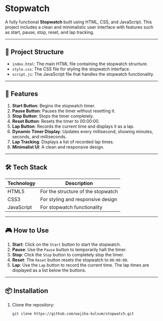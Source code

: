 # Stopwatch

A fully functional **Stopwatch** built using HTML, CSS, and JavaScript. This project includes a clean and minimalistic user interface with features such as start, pause, stop, reset, and lap tracking.

---

## 📂 Project Structure

- `index.html`: The main HTML file containing the stopwatch structure.
- `style.css`: The CSS file for styling the stopwatch interface.
- `script.js`: The JavaScript file that handles the stopwatch functionality.

---

## 🚀 Features

1. **Start Button**: Begins the stopwatch timer.
2. **Pause Button**: Pauses the timer without resetting it.
3. **Stop Button**: Stops the timer completely.
4. **Reset Button**: Resets the timer to 00:00:00.
5. **Lap Button**: Records the current time and displays it as a lap.
6. **Dynamic Timer Display**: Updates every millisecond, showing minutes, seconds, and milliseconds.
7. **Lap Tracking**: Displays a list of recorded lap times.
8. **Minimalist UI**: A clean and responsive design.

---

## 🛠️ Tech Stack

| Technology     | Description                           |
|----------------|---------------------------------------|
| HTML5          | For the structure of the stopwatch   |
| CSS3           | For styling and responsive design    |
| JavaScript     | For stopwatch functionality          |

---

## 🎮 How to Use

1. **Start**: Click on the `Start` button to start the stopwatch.
2. **Pause**: Use the `Pause` button to temporarily halt the timer.
3. **Stop**: Click the `Stop` button to completely stop the timer.
4. **Reset**: The `Reset` button resets the stopwatch to `00:00:00`.
5. **Lap**: Use the `Lap` button to record the current time. The lap times are displayed as a list below the buttons.

---

## 📦 Installation

1. Clone the repository:
   ```bash
   git clone https://github.com/wajiha-kulsum/stopwatch.git

